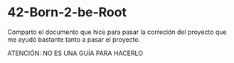 # 42-Born-2-be-Root

Comparto el documento que hice para pasar la correción del proyecto que me ayudó bastante tanto a pasar el proyecto.

ATENCIÓN: NO ES UNA GUÍA PARA HACERLO
